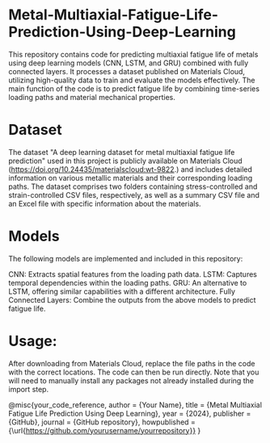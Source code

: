 # Metal-Multiaxial-Fatigue-Life-Prediction-Using-Deep-Learning
This repository contains code for predicting multiaxial fatigue life of metals using deep learning models (CNN, LSTM, and GRU) combined with fully connected layers. It processes a dataset published on Materials Cloud, utilizing high-quality data to train and evaluate the models effectively. The main function of the code is to predict fatigue life by combining time-series loading paths and material mechanical properties.
# Dataset
The dataset "A deep learning dataset for metal multiaxial fatigue life prediction" used in this project is publicly available on Materials Cloud (https://doi.org/10.24435/materialscloud:wt-9822.) and includes detailed information on various metallic materials and their corresponding loading paths. The dataset comprises two folders containing stress-controlled and strain-controlled CSV files, respectively, as well as a summary CSV file and an Excel file with specific information about the materials.
# Models
The following models are implemented and included in this repository:

CNN: Extracts spatial features from the loading path data.
LSTM: Captures temporal dependencies within the loading paths.
GRU: An alternative to LSTM, offering similar capabilities with a different architecture.
Fully Connected Layers: Combine the outputs from the above models to predict fatigue life.

# Usage: 
After downloading from Materials Cloud, replace the file paths in the code with the correct locations. The code can then be run directly. Note that you will need to manually install any packages not already installed during the import step.

@misc{your_code_reference,
  author = {Your Name},
  title = {Metal Multiaxial Fatigue Life Prediction Using Deep Learning},
  year = {2024},
  publisher = {GitHub},
  journal = {GitHub repository},
  howpublished = {\url{https://github.com/yourusername/yourrepository}}
}
